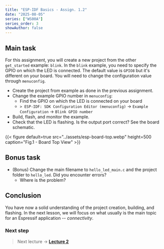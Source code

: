 ```yaml
---
title: "ESP-IDF Basics - Assign. 1.2"
date: "2025-08-05"
series: ["WS00A"]
series_order: 3
showAuthor: false
---
```


## Main task

For this assignment, you will create a new project from the other `get_started` example: `blink`.
In the `blink` example, you need to specify the GPIO on which the LED is connected. The default value is `GPIO8` but it's different on your board. You will need to change the configuration value through `menuconfig`.

* Create the project from example as done in the previous assignment.
* Change the example GPIO number in `menuconfig`:
   * Find the GPIO on which the LED is connected on your board
   * `> ESP-IDF: SDK Configuration Editor (menuconfig)` &rarr; `Example Configuration` &rarr; `Blink GPIO number`
* Build, flash, and monitor the example.
* Check that the LED is flashing. Is the output port correct? See the board schematic.

<!-- ![Board top view](../assets/esp-board-top.webp) -->
{{< figure
default=true
src="../assets/esp-board-top.webp"
height=500
caption="Fig.1 - Board Top View"
    >}}

## Bonus task

* (Bonus) Change the main filename to `hello_led_main.c` and the project folder to `hello_led`. Did you encounter errors?
   * Where is the problem?

## Conclusion

You have now a solid understanding of the project creation, building, and flashing.
In the next lesson, we will focus on what usually is the main topic for an Espressif application -- *connectivity*.

### Next step

> Next lecture &rarr; __[Lecture 2](../lecture-2/)__
